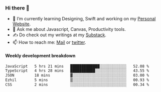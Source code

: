 ### Hi there 👋

- 🌱 I’m currently learning Designing, Swift and working on my [Personal Website](https://kvaishak.com/).
- 💬 Ask me about Javascript, Canvas,  Productivity tools. 
- :writing_hand: Do check out my writings at my [Substack](https://kvaishak.substack.com/).
- 📫 How to reach me: [Mail](mailto:vaishak.kaippanchery@gmail.com) or [twitter](https://twitter.com/kvaishack).


#### Weekly development breakdown

<!--START_SECTION:waka-->

```txt
JavaScript   5 hrs 21 mins   █████████████░░░░░░░░░░░░   52.08 %
TypeScript   4 hrs 28 mins   ███████████░░░░░░░░░░░░░░   43.55 %
JSON         18 mins         ▓░░░░░░░░░░░░░░░░░░░░░░░░   03.00 %
Ezhil        5 mins          ▒░░░░░░░░░░░░░░░░░░░░░░░░   00.93 %
CSS          2 mins          ░░░░░░░░░░░░░░░░░░░░░░░░░   00.34 %
```

<!--END_SECTION:waka-->
